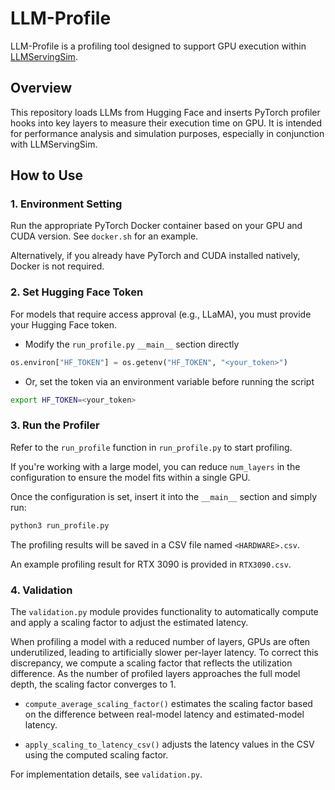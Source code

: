 # LLM-Profile
LLM-Profile is a profiling tool designed to support GPU execution within [LLMServingSim](https://github.com/casys-kaist/LLMServingSim). 

## Overview
This repository loads LLMs from Hugging Face and inserts PyTorch profiler hooks into key layers to measure their execution time on GPU. 
It is intended for performance analysis and simulation purposes, especially in conjunction with LLMServingSim.

## How to Use
### 1. Environment Setting
Run the appropriate PyTorch Docker container based on your GPU and CUDA version.
See `docker.sh` for an example.

Alternatively, if you already have PyTorch and CUDA installed natively, Docker is not required.

### 2. Set Hugging Face Token
For models that require access approval (e.g., LLaMA), you must provide your Hugging Face token.

- Modify the `run_profile.py` `__main__` section directly
```python
os.environ["HF_TOKEN"] = os.getenv("HF_TOKEN", "<your_token>")
```
- Or, set the token via an environment variable before running the script
```bash
export HF_TOKEN=<your_token>
```

### 3. Run the Profiler
Refer to the `run_profile` function in `run_profile.py` to start profiling.

If you're working with a large model, you can reduce `num_layers` in the configuration to ensure the model fits within a single GPU.

Once the configuration is set, insert it into the `__main__` section and simply run:
```bash
python3 run_profile.py
```
The profiling results will be saved in a CSV file named `<HARDWARE>.csv`.

An example profiling result for RTX 3090 is provided in `RTX3090.csv`.

### 4. Validation
The `validation.py` module provides functionality to automatically compute and apply a scaling factor to adjust the estimated latency.

When profiling a model with a reduced number of layers, GPUs are often underutilized, leading to artificially slower per-layer latency. 
To correct this discrepancy, we compute a scaling factor that reflects the utilization difference. 
As the number of profiled layers approaches the full model depth, the scaling factor converges to 1.


- `compute_average_scaling_factor()` estimates the scaling factor based on the difference between real-model latency and estimated-model latency.

- `apply_scaling_to_latency_csv()` adjusts the latency values in the CSV using the computed scaling factor.

For implementation details, see `validation.py`.
